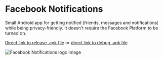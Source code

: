 # Facebook Notifications

Small Android app for getting notified (friends, messages and notifications) while being privacy-friendly. It doesn't require the Facebook Platform to be turned on.

[Direct link to release .apk file](https://raw.githubusercontent.com/gsurrel/FacebookNotifications/master/FacebookNotifications-release.apk) or [direct link to debug .apk file](https://raw.githubusercontent.com/gsurrel/FacebookNotifications/master/FacebookNotifications-debug.apk)

![Facebook Notifications logo image](https://raw.githubusercontent.com/gsurrel/FacebookNotifications/master/src/main/ic_launcher-web.png)
